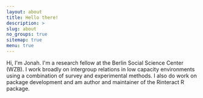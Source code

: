 ```yaml
---
layout: about
title: Hello there!
description: >
slug: about
no_groups: true
sitemap: true
menu: true
---
```


Hi, I'm Jonah. I'm a research fellow at the Berlin Social Science Center (WZB). I work broadly on intergroup relations in low capacity environments using a combination of survey and experimental methods. I also do work on package development and am author and maintainer of the Rinteract R package.

<!--

- Table of Contents
{:toc}

## Work

Learning is my biggest motivator.
{:.faded}

SRE with an unhealthy addiction to automation.

With over eight years of experience in IT, my primary areas of focus are
PowerShell, Python, automation, CI/CD, infrastructure as code,
imaging/provisioning, configuration management, and championing SRE practices.

I work on the [WinOps SRE](https://github.com/google/winops) team at Google,
helping maintain our open source Windows imaging tool called
[Glazier](https://github.com/google/glazier) and BeyondCorp imaging utility
called [Fresnel](https://github.com/google/fresnel).

I ❤️ open source. I aim to work entirely on open-source projects both
professionally and personally.

## Travel

When I think about what truly makes me happy — it's travel.
{:.faded}

At 22, I set the goal of traveling to 30 countries before turning 30.
At 22, I'd only been to 1 country outside the US. By 26, I traveled to 29 countries in
4 years, and hit my goal well ahead of time. Onwards to experiencing more
cultures—maybe *40 countries before 40*?

## Puppy 🐶

Here's my puppy Eevee and her namesake; Feel free to reach out for more pictures
:)

![Eevee](assets/img/common/eevee.jpg){:height="250px" width="250px"}
![EeveePokemon](assets/img/common/eeveepokemon.png){:height="250px" width="250px"}

## Last Name

Your last name is *really* long, how do I pronounce it?
{:.faded}

*Teh-khan-ski*

## Around the Web

- [Top 60 PowerShell Blogs 2020](https://blog.feedspot.com/powershell_blogs/)
- [Featured on Hydejack (this website's theme)](https://hydejack.com/showcase/tseknet)
- [Featured on powershell.org](https://powershell.org/2020/09/icymi-powershell-week-of-04-september-2020/)
- [Ridicurious Editors Pick](https://ridicurious.com/2020/08/28/weekly-newsletter-powershell-digest-006/)

## Contact

Want to get in touch? Find an error in an article?
{:.faded}

The best way to reach me is via twitter [@tseknet](https://twitter.com/tseknet).
Other ways to contact me can be found on the sidebar of this website.

## Disclaimer

The opinions stated here are my own, not necessarily those of my employer.

-->

